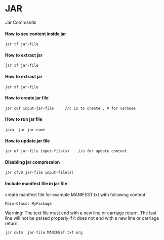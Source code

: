# JAR
Jar Commands

#### How to see content inside jar
```
jar tf jar-file
```
#### How to extract jar
```
jar xf jar-file
```

#### How to extract jar
```
jar xf jar-file
```


#### How to create jar file
```
jar cvf input-jar-file     //c is to create , V for verbose
```

#### How to run jar file
```
java -jar jar-name
```

#### How to update jar file
```
jar uf jar-file input-file(s)    //u for update content
```
#### Disabling jar compression
```
jar cfv0 jar-file input-file(s)
```

####  Include manifest file in jar file

create manifest file for example MANIFEST.txt with following content
```
Main-Class: MyPackage
```

Warning: The text file must end with a new line or carriage return. The last line will not be parsed properly if it does not end with a new line or carriage return.

```
jar cvfm  jar-file MANIFEST.txt org
```

